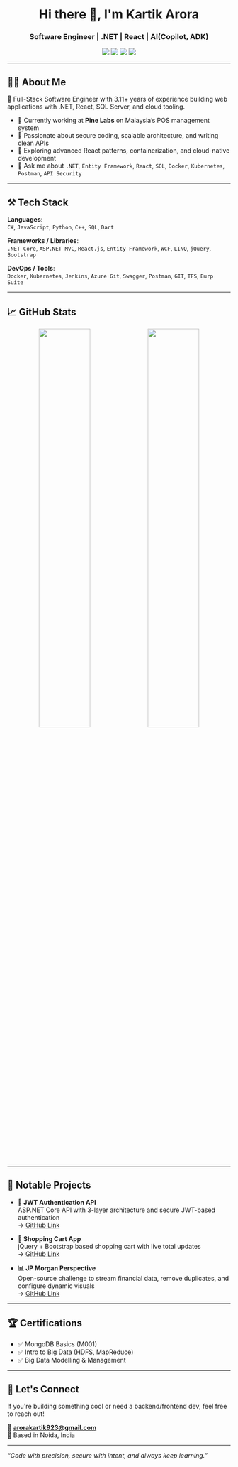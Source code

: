 <h1 align="center">Hi there 👋, I'm Kartik Arora</h1>
<h3 align="center">Software Engineer | .NET | React | AI(Copilot, ADK)</h3>

<p align="center">
  <a href="https://www.linkedin.com/in/kartik-arora-97ba1a203"><img src="https://img.shields.io/badge/LinkedIn-blue?style=flat&logo=linkedin"></a>
  <a href="https://github.com/Kartik987"><img src="https://img.shields.io/badge/GitHub-000?style=flat&logo=github"></a>
  <a href="https://dev.to/kartik987"><img src="https://img.shields.io/badge/dev.to-black?style=flat&logo=dev.to"></a>
  <a href="https://www.hackerrank.com/Kartik923"><img src="https://img.shields.io/badge/HackerRank-2EC866?style=flat&logo=hackerrank&logoColor=white"></a>
</p>

---

## 👨‍💻 About Me

🚀 Full-Stack Software Engineer with 3.11+ years of experience building web applications with .NET, React, SQL Server, and cloud tooling.  

- 🔭 Currently working at **Pine Labs** on Malaysia’s POS management system  
- 🧠 Passionate about secure coding, scalable architecture, and writing clean APIs  
- 🌱 Exploring advanced React patterns, containerization, and cloud-native development  
- 💬 Ask me about `.NET`, `Entity Framework`, `React`, `SQL`, `Docker`, `Kubernetes`, `Postman`, `API Security`

---

## ⚒️ Tech Stack

**Languages**:  
`C#`, `JavaScript`, `Python`, `C++`, `SQL`, `Dart`

**Frameworks / Libraries**:  
`.NET Core`, `ASP.NET MVC`, `React.js`, `Entity Framework`, `WCF`, `LINQ`, `jQuery`, `Bootstrap`

**DevOps / Tools**:  
`Docker`, `Kubernetes`, `Jenkins`, `Azure Git`, `Swagger`, `Postman`, `GIT`, `TFS`, `Burp Suite`

---

## 📈 GitHub Stats

<p align="center">
  <img src="https://github-readme-stats.vercel.app/api?username=Kartik987&show_icons=true&theme=radical" width="48%" />
  <img src="https://github-readme-stats.vercel.app/api/top-langs/?username=Kartik987&layout=compact&theme=radical" width="48%" />
</p>

---

## 🧠 Notable Projects

- **🔐 JWT Authentication API**  
  ASP.NET Core API with 3-layer architecture and secure JWT-based authentication  
  → [GitHub Link](https://github.com/YOUR-JWT-REPO)

- **🛒 Shopping Cart App**  
  jQuery + Bootstrap based shopping cart with live total updates  
  → [GitHub Link](https://github.com/YOUR-SHOPPING-CART)

- **📊 JP Morgan Perspective**  
  Open-source challenge to stream financial data, remove duplicates, and configure dynamic visuals  
  → [GitHub Link](https://github.com/YOUR-JP-PROJECT)

---

## 🏆 Certifications

- ✅ MongoDB Basics (M001)
- ✅ Intro to Big Data (HDFS, MapReduce)
- ✅ Big Data Modelling & Management

---

## 🙌 Let's Connect

If you're building something cool or need a backend/frontend dev, feel free to reach out!

📧 **arorakartik923@gmail.com**  
📍 Based in Noida, India

---

_“Code with precision, secure with intent, and always keep learning.”_

